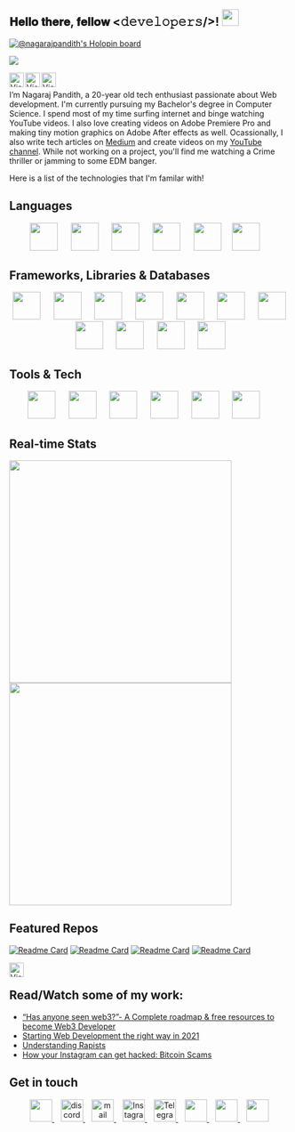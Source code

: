 <div align="left">
   <h2> 𝐇𝐞𝐥𝐥𝐨 𝐭𝐡𝐞𝐫𝐞, 𝐟𝐞𝐥𝐥𝐨𝐰 <𝚍𝚎𝚟𝚎𝚕𝚘𝚙𝚎𝚛𝚜/>! <img src="https://user-images.githubusercontent.com/42378118/110234147-e3259600-7f4e-11eb-95be-0c4047144dea.gif" width="30"></h2>
</div>

[![@nagarajpandith's Holopin board](https://holopin.io/api/user/board?user=nagarajpandith)](https://holopin.io/@nagarajpandith)

![](https://komarev.com/ghpvc/?username=nagarajpandith&color=brightgreen)

<a href="https://nagarajpandith.vercel.app/" target="_blank"><img align="left" alt="View More on Github" src="https://dabuttonfactory.com/button.png?t=Portfolio&f=Open+Sans-Bold&ts=30&tc=000&hp=45&vp=20&c=11&bgt=unicolored&bgc=fff" height=26px></a>
<a href="https://drive.google.com/file/d/1o_sngTGSg7DiGbG6yW3QqTzjwcaud6KU/view" target="_blank"><img align="left" alt="View More on Github" src="https://dabuttonfactory.com/button.png?t=Resume&f=Open+Sans-Bold&ts=30&tc=000&hp=45&vp=20&c=11&bgt=unicolored&bgc=fff" height=26px></a>
<a href="https://www.linkedin.com/in/nagaraj-pandith/" target="_blank"><img align="left" alt="View More on Github" src="https://dabuttonfactory.com/button.png?t=LinkedIn&f=Open+Sans-Bold&ts=30&tc=000&hp=45&vp=20&c=11&bgt=unicolored&bgc=fff" height=26px></a>
<br/>

I’m Nagaraj Pandith, a 20-year old tech enthusiast passionate about Web development. I'm currently pursuing my Bachelor's degree in Computer Science. I spend most of my time surfing internet and binge watching YouTube videos. 
I also love creating videos on Adobe Premiere Pro and making tiny motion graphics on Adobe After effects as well. Ocassionally, I also write tech articles on [Medium](https://medium.com/@nagarajpandith) and create videos on my [YouTube channel](https://www.youtube.com/c/TheMaterrwelonn).
While not working on a project, you'll find me watching a Crime thriller or jamming to some EDM banger.

Here is a list of the technologies that I'm familar with! 

## Languages
<p align="center">
   <img src="https://www.svgrepo.com/show/303480/c-logo.svg" height="50px">&nbsp;&nbsp;&nbsp;&nbsp;&nbsp;
   <img src="https://www.svgrepo.com/show/349402/html5.svg" height="50px">&nbsp;&nbsp;&nbsp;&nbsp;&nbsp;
   <img src="https://www.svgrepo.com/show/349330/css3.svg"  height="50px">&nbsp;&nbsp;&nbsp;&nbsp;&nbsp;
   <img src="https://www.svgrepo.com/show/349419/javascript.svg" height="50px">&nbsp;&nbsp;&nbsp;&nbsp;&nbsp;
   <img src="https://upload.wikimedia.org/wikipedia/commons/thumb/4/4c/Typescript_logo_2020.svg/1024px-Typescript_logo_2020.svg.png?20221110153201" height="50px">&nbsp;&nbsp;&nbsp;&nbsp
   <img src="https://www.svgrepo.com/show/374016/python.svg" height="50px">&nbsp;&nbsp;&nbsp;&nbsp
</p>

## Frameworks, Libraries & Databases
<p align="center">
   <img src="https://ui-lib.com/blog/wp-content/uploads/2021/12/nextjs-boilerplate-logo.png" height="50px">&nbsp;&nbsp;&nbsp;&nbsp;&nbsp;
   <img src="https://www.svgrepo.com/show/355190/reactjs.svg" height="50px">&nbsp;&nbsp;&nbsp;&nbsp;&nbsp;
   <img src="https://www.svgrepo.com/show/374118/tailwind.svg" height="50px">&nbsp;&nbsp;&nbsp;&nbsp;&nbsp;
   <img src="https://www.svgrepo.com/show/349502/sass.svg" height="50px">&nbsp;&nbsp;&nbsp;&nbsp;&nbsp;
   <img src="https://www.svgrepo.com/show/353498/bootstrap.svg" height="50px">&nbsp;&nbsp;&nbsp;&nbsp;&nbsp;
   <img src="https://www.svgrepo.com/show/353657/django-icon.svg" height="50px">&nbsp;&nbsp;&nbsp;&nbsp;&nbsp;
   <img src="https://www.svgrepo.com/show/374002/prisma.svg" height="50px">&nbsp;&nbsp;&nbsp;&nbsp;&nbsp;
   <img src="https://www.sanity.io/static/images/logo_rounded_square.png" height="50px">&nbsp;&nbsp;&nbsp;&nbsp;&nbsp;
   <img src="https://trpc.io/img/logo.svg" height="50px">&nbsp;&nbsp;&nbsp;&nbsp;&nbsp;
   <img src="https://www.svgrepo.com/show/354200/postgresql.svg" height="50px">&nbsp;&nbsp;&nbsp;&nbsp;&nbsp;
   <img src="https://pbs.twimg.com/profile_images/1504919223168077836/RSsCSpKf_400x400.jpg" height="50px">&nbsp;&nbsp;&nbsp;&nbsp;&nbsp;
</p>

## Tools & Tech
<p align="center">
   <img src="https://www.svgrepo.com/show/373623/git.svg" height="50px">&nbsp;&nbsp;&nbsp;&nbsp;&nbsp;
   <img src="https://www.svgrepo.com/show/312259/github.svg" height="50px">&nbsp;&nbsp;&nbsp;&nbsp;&nbsp;
   <img src="https://upload.wikimedia.org/wikipedia/commons/thumb/2/2f/Google_Apps_Script.svg/1024px-Google_Apps_Script.svg.png" height="50px">&nbsp;&nbsp;&nbsp;&nbsp;&nbsp;
   <img src="https://www.svgrepo.com/show/452202/figma.svg" height="50px">&nbsp;&nbsp;&nbsp;&nbsp;&nbsp;
   <img src="https://www.svgrepo.com/show/376328/jira.svg" height="50px">&nbsp;&nbsp;&nbsp;&nbsp;&nbsp;
   <img src="https://camo.githubusercontent.com/add2c9721e333f0043ac938f3dadbc26a282776e01b95b308fcaba5afaf74ae3/68747470733a2f2f6173736574732e76657263656c2e636f6d2f696d6167652f75706c6f61642f76313538383830353835382f7265706f7369746f726965732f76657263656c2f6c6f676f2e706e67" height="50px">&nbsp;&nbsp;&nbsp;&nbsp;&nbsp;
</p>

## Real-time Stats
<p align = "left">
   <img src = "https://github-readme-stats-ruby-one.vercel.app/api?username=nagarajpandith&count_private=true" width = 400>
   <img src = "https://github-readme-streak-stats.herokuapp.com?user=nagarajpandith" width = 400>
</p>

## Featured Repos
[![Readme Card](https://github-readme-stats-ruby-one.vercel.app/api/pin/?username=nagarajpandith&repo=portfolio)](https://github.com/nagarajpandith/portfolio)
[![Readme Card](https://github-readme-stats-ruby-one.vercel.app/api/pin/?username=nagarajpandith&repo=le-waks-menu)](https://github.com/nagarajpandith/le-waks-menu)
[![Readme Card](https://github-readme-stats-ruby-one.vercel.app/api/pin/?username=nagarajpandith&repo=cas)](https://github.com/nagarajpandith/cas)
[![Readme Card](https://github-readme-stats-ruby-one.vercel.app/api/pin/?username=nagarajpandith&repo=live-stream-studio-booking)](https://github.com/nagarajpandith/live-stream-studio-booking)

<a href="https://github.com/nagarajpandith?tab=repositories" target="_blank"><img align="left" alt="View More on Github" src="https://dabuttonfactory.com/button.png?t=View+More+on+Github&f=Open+Sans-Bold&ts=30&tc=000&hp=45&vp=20&c=11&bgt=unicolored&bgc=fff" height=26px></a>
<br/>

## Read/Watch some of my work:
- [“Has anyone seen web3?”- A Complete roadmap & free resources to become Web3 Developer](https://link.medium.com/uf2sQI9rEmb)
- [Starting Web Development the right way in 2021](https://medium.com/@nagarajpandith/starting-web-development-the-right-way-in-2021-f134df468917)
- [Understanding Rapists](https://www.youtube.com/watch?v=GLADFRPFpVk)
- [How your Instagram can get hacked:  Bitcoin Scams](https://youtu.be/El3j5ntNtog)

## Get in touch
<p align="center">
   <a href="https://twitter.com/hashclan102" target="_blank">
   <img src="https://www.svgrepo.com/show/452123/twitter.svg" height="40px"/>
   </a>&nbsp;&nbsp;
   <a href="https://www.discord.com/users/hashclan#4890" target="_blank">
   <img src="https://www.svgrepo.com/show/349338/discord.svg" height="40px" alt="discord"/>
   </a>&nbsp;&nbsp;
   <a href="mailto:nagaraj.pandith2002@gmail.com" target="_blank">
   <img src="https://www.svgrepo.com/show/223047/gmail.svg" height="40px" alt="mail"/>
   </a>&nbsp;&nbsp;
   <a href="https://instagram.com/nagarajpandithh" target="_blank">
   <img src="https://www.svgrepo.com/show/134478/instagram.svg" height="40px" alt="Instagram"/>
   </a>&nbsp;&nbsp;
   <a href="https://t.me/hashclan" target="_blank">
   <img src="https://www.svgrepo.com/show/65315/telegram.svg" height="40px" alt="Telegram"/>
   </a>&nbsp;&nbsp;
   <a href="https://www.linkedin.com/in/nagaraj-pandith-8a1560226/" target="_blank">
   <img src="https://www.svgrepo.com/show/134579/linkedin.svg" height="40px"/>
   </a>&nbsp;&nbsp;
   <a href="https://www.youtube.com/c/TheMaterrwelonn" target="_blank">
   <img src="https://www.svgrepo.com/show/95009/youtube.svg" height="40px"/>
   </a>&nbsp;&nbsp;
   <a href="https://medium.com/@nagarajpandith" target="_blank">
   <img src="https://upload.wikimedia.org/wikipedia/commons/thumb/e/ec/Medium_logo_Monogram.svg/1200px-Medium_logo_Monogram.svg.png" height="40px"/>
   </a>
</p>
<!---
   nagarajpandith/nagarajpandith is a ✨ special ✨ repository because its `README.md` (this file) appears on your GitHub profile.
   You can click the Preview link to take a look at your changes.
   --->
